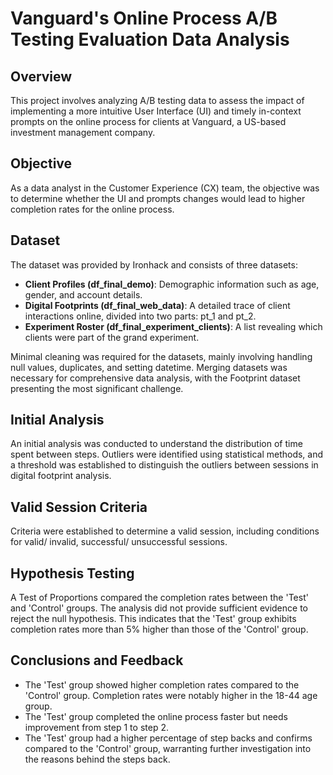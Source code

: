 # Vanguard's Online Process A/B Testing Evaluation Data Analysis
## Overview
This project involves analyzing A/B testing data to assess the impact of implementing a more intuitive User Interface (UI) and timely in-context prompts on the online process for clients at Vanguard, a US-based investment management company.

## Objective
As a data analyst in the Customer Experience (CX) team, the objective was to determine whether the UI and prompts changes would lead to higher completion rates for the online process.

## Dataset
The dataset was provided by Ironhack and consists of three datasets:
- **Client Profiles (df_final_demo)**: Demographic information such as age, gender, and account details.
- **Digital Footprints (df_final_web_data)**: A detailed trace of client interactions online, divided into two parts: pt_1 and pt_2.
- **Experiment Roster (df_final_experiment_clients)**: A list revealing which clients were part of the grand experiment.

Minimal cleaning was required for the datasets, mainly involving handling null values, duplicates, and setting datetime. Merging datasets was necessary for comprehensive data analysis, with the Footprint dataset presenting the most significant challenge.

## Initial Analysis
An initial analysis was conducted to understand the distribution of time spent between steps. Outliers were identified using statistical methods, and a threshold was established to distinguish the outliers between sessions in digital footprint analysis.

## Valid Session Criteria
Criteria were established to determine a valid session, including conditions for valid/ invalid, successful/ unsuccessful sessions.

## Hypothesis Testing
A Test of Proportions compared the completion rates between the 'Test' and 'Control' groups. The analysis did not provide sufficient evidence to reject the null hypothesis. This indicates that the 'Test' group exhibits completion rates more than 5% higher than those of the 'Control' group.

## Conclusions and Feedback
- The 'Test' group showed higher completion rates compared to the 'Control' group. Completion rates were notably higher in the 18-44 age group.
- The 'Test' group completed the online process faster but needs improvement from step 1 to step 2.
- The 'Test' group had a higher percentage of step backs and confirms compared to the 'Control' group, warranting further investigation into the reasons behind the steps back.
